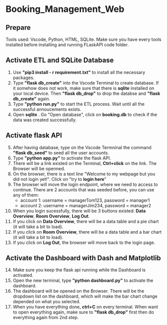 # Booking_Management_Web

## Prepare
Tools used: Vscode, Python, HTML, SQLite. Make sure you have every tools installed before installing and running FLaskAPI code folder.

## Activate ETL and SQLite Database
1. Use __"pip3 install - r requirement.txt"__ to install all the necessary packages.
2. Type __"flask db_create"__ into the Vscode Terminal to create database. If it somehow does not work, make sure that there is __sqlite__ installed on your local device. Then __"flask db_drop"__ to drop the databse and __"flask db_create"__ again.
3. Type __"python run.py"__ to start the ETL process. Wait until all the successful annoucements exists.
4. Open __sqlite__ . Go "Open database", click on __booking.db__ to check if the data was created successfully.

## Activate flask API
5. After having database, type on the Vscode Termninal the command __"flask db_seed"__ to seed all the user accounts.
6. Type __"python app.py"__ to activate the flask API.
7. There will be a link existed on the Terminal, __Ctrl+click__ on the link. The Browser will be openned.
8. On the browser, there is a text line "Welcome to my webpage but you did not login yet!". Click on "try to __login here__"
9. The browser will move the login endpoint, where we need to access to continue. There are 2 accounts that was seeded before, you can use any of them:
    - account 1: username = managerTom123, password = manager1
    - account 2: username = managerJim234, password = manager2
10. When you login sucessfully, there will be 3 buttons existed: __Data Overview__, __Room Overview__, __Log Out__.
11. If you click on __Data Overview__, there will be a data table and a pie chart (it will take a bit to load).
12. If you click on __Room Overview__, there will be a data table and a bar chart (it will take a bit to load).
13. If you click on __Log Out__, the browser will move back to the login page.

## Activate the Dashboard with Dash and Matplotlib
14. Make sure you keep the flask api running while the Dashboard is activated.
15. Open the new terminal, type __"python dashboard.py"__ to activate the dashboard.
16. The dashboard will be opened on the Browser. There will be the dropdown list on the dashboard, which will make the bar chart change depended on what you selected.
17. When you have everything done, __ctrl+C__ on every terminal. When want to open everything again, make sure to __"flask db_drop"__ first then do everything again from 2nd step.
